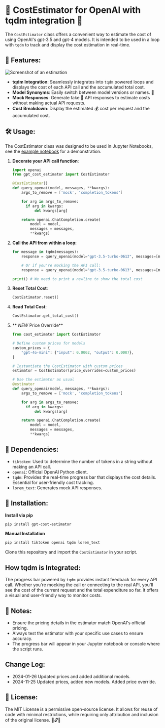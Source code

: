 # 🚀 CostEstimator for OpenAI with tqdm integration 💸

The `CostEstimator` class offers a convenient way to estimate the cost of using OpenAI's gpt-3.5 and gpt-4 models. It is intended to be used in a loop with `tqdm` to  track and display the cost estimation in real-time.

## 🌟 Features:

![Screenshot of an estimation](https://raw.githubusercontent.com/michaelachmann/gpt-cost-estimator/master/images/screenshot.png)

- **tqdm Integration**: Seamlessly integrates into `tqdm` powered loops and displays the cost of each API call and the accumulated total cost.
- **Model Synonyms**: Easily switch between model versions or names. 🔄
- **Mock Responses**: Generate fake 🤖 API responses to estimate costs without making actual API requests.
- **Cost Breakdown**: Display the estimated 💰 cost per request and the accumulated cost.


## 🛠 Usage:
The CostEstimator class was designed to be used in Jupyter Notebooks, see the [example notebook](https://github.com/michaelachmann/gpt-cost-estimator/blob/master/examples/example_notebook.ipynb) for a demonstration. 

1. **Decorate your API call function**:
   ```python
   import openai 
   from gpt_cost_estimator import CostEstimator
   
   @CostEstimator()
   def query_openai(model, messages, **kwargs):
       args_to_remove = ['mock', 'completion_tokens']
   
       for arg in args_to_remove:
         if arg in kwargs:
             del kwargs[arg]
   
       return openai.ChatCompletion.create(
           model = model,
           messages = messages,
           **kwargs)
    ```

2. **Call the API from within a loop**:
    ```python
    for message in tqdm(messages):
        response = query_openai(model="gpt-3.5-turbo-0613", messages=[message], mock=False)
   
        # Or if you're mocking the API call:
        response = query_openai(model="gpt-3.5-turbo-0613", messages=[message], mock=True)     
   
    print() # We need to print a newline to show the total cost
    ```

3. **Reset Total Cost**:
    ```python
    CostEstimator.reset()
    ```

4. **Read Total Cost**:
    ```python
    CostEstimator.get_total_cost()
    ```

5. ** *NEW* Price Override**
   ```python
   from cost_estimator import CostEstimator
   
   # Define custom prices for models
   custom_prices = {
       "gpt-4o-mini": {"input": 0.0002, "output": 0.0007},
   }
   
   # Instantiate the CostEstimator with custom prices
   estimator = CostEstimator(price_overrides=custom_prices)
   
   # Use the estimator as usual
   @estimator
   def query_openai(model, messages, **kwargs):
       args_to_remove = ['mock', 'completion_tokens']
   
       for arg in args_to_remove:
         if arg in kwargs:
             del kwargs[arg]
   
       return openai.ChatCompletion.create(
           model = model,
           messages = messages,
           **kwargs)
   ```

## 📌 Dependencies:

- `tiktoken`: Used to determine the number of tokens in a string without making an API call.
- `openai`: Official OpenAI Python client.
- `tqdm`: Provides the real-time progress bar that displays the cost details. Essential for user-friendly cost tracking.
- `lorem_text`: Generates mock API responses.

## 🔧 Installation:

**Install via pip**

```bash
pip install gpt-cost-estimator
```

**Manual Installation**

```bash
pip install tiktoken openai tqdm lorem_text
```
Clone this repository and import the `CostEstimator` in your script.

## How tqdm is Integrated:

The progress bar powered by `tqdm` provides instant feedback for every API call. Whether you're mocking the call or connecting to the real API, you'll see the cost of the current request and the total expenditure so far. It offers a visual and user-friendly way to monitor costs.

## 📝 Notes:

- Ensure the pricing details in the estimator match OpenAI's official pricing.
- Always test the estimator with your specific use cases to ensure accuracy.
- The progress bar will appear in your Jupyter notebook or console where the script runs.

## Change Log:
- 2024-01-26 Updated prices and added additional models.
- 2024-11-25 Updated prices, added new models. Added price override. 

## 📜 License:

The MIT License is a permissive open-source license. It allows for reuse of code with minimal restrictions, while requiring only attribution and inclusion of the original license. 🔄🔓💼